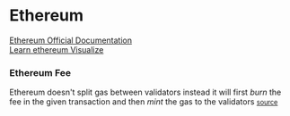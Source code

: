# Ethereum
[Ethereum Official Documentation](https://ethereum.org/en/developers/docs/intro-to-ethereum/)
<br />
[Learn ethereum Visualize](https://eth.build/)


### Ethereum Fee
Ethereum doesn't split gas between validators instead it will first _burn_ the fee in the
given transaction and then _mint_ the gas to the validators 
<small>[source](https://ethereum.org/en/developers/docs/transactions/#on-gas) </small>

